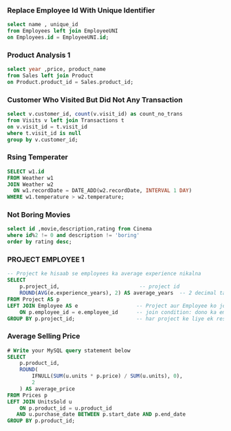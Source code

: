 ### Replace Employee Id With Unique Identifier
```sql
select name , unique_id 
from Employees left join EmployeeUNI
on Employees.id = EmployeeUNI.id;
```
### Product Analysis 1
```sql
select year ,price, product_name
from Sales left join Product 
on Product.product_id = Sales.product_id;
```
### Customer Who Visited But Did Not Any Transaction
```sql
select v.customer_id, count(v.visit_id) as count_no_trans
from Visits v left join Transactions t 
on v.visit_id = t.visit_id
where t.visit_id is null 
group by v.customer_id;
```
### Rsing Temperater
```sql
SELECT w1.id
FROM Weather w1
JOIN Weather w2
  ON w1.recordDate = DATE_ADD(w2.recordDate, INTERVAL 1 DAY)
WHERE w1.temperature > w2.temperature;
```
### Not Boring Movies
```sql
select id ,movie,description,rating from Cinema
where id%2 != 0 and description != 'boring' 
order by rating desc;
```

### PROJECT EMPLOYEE 1
```sql
-- Project ke hisaab se employees ka average experience nikalna
SELECT 
    p.project_id,                          -- project id
    ROUND(AVG(e.experience_years), 2) AS average_years  -- 2 decimal tak average
FROM Project AS p
LEFT JOIN Employee AS e                   -- Project aur Employee ko join karna
    ON p.employee_id = e.employee_id      -- join condition: dono ka employee_id match
GROUP BY p.project_id;                    -- har project ke liye ek result row
```
### Average Selling Price
```sql
# Write your MySQL query statement below
SELECT 
    p.product_id,
    ROUND(
        IFNULL(SUM(u.units * p.price) / SUM(u.units), 0),
        2
    ) AS average_price
FROM Prices p
LEFT JOIN UnitsSold u
    ON p.product_id = u.product_id
   AND u.purchase_date BETWEEN p.start_date AND p.end_date
GROUP BY p.product_id;
```
